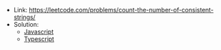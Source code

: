- Link: https://leetcode.com/problems/count-the-number-of-consistent-strings/
- Solution:
  - [Javascript](index.js)
  - [Typescript](index.ts)